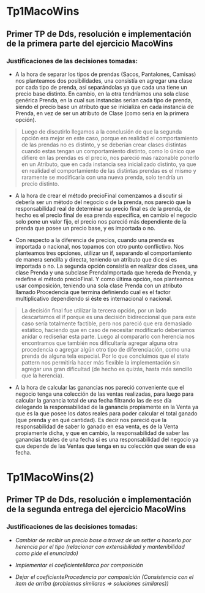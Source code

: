 # Tp1MacoWins
<h2> Primer TP de Dds, resolución e implementación de la primera parte del ejercicio MacoWins </h2>

<h3> Justificaciones de las decisiones tomadas:</h3>

-	A la hora de separar los tipos de prendas (Sacos, Pantalones, Camisas) nos planteamos dos posibilidades, una consistía en agregar una clase por cada tipo de prenda, así separándolas ya que cada una tiene un precio base distinto. En cambio, en la otra tendríamos una sola clase genérica Prenda, en la cual sus instancias serian cada tipo de prenda, siendo el precio base un atributo que se inicializa en cada instancia de Prenda, en vez de ser un atributo de Clase (como seria en la primera opción).

>Luego de discutirlo llegamos a la conclusión de que la segunda opción era mejor en este caso, porque en realidad el comportamiento de las prendas no es distinto, y se deberían crear clases distintas cuando estas tengan un comportamiento distinto, como lo único que difiere en las prendas es el precio, nos pareció más razonable ponerlo en un Atributo, que en cada instancia sea inicializado distinto, ya que en realidad el comportamiento de las distintas prendas es el mismo y raramente se modificaría con una nueva prenda, solo tendría un precio distinto.


-	A la hora de crear el método precioFinal comenzamos a discutir si debería ser un método del negocio o de la prenda, nos pareció que la responsabilidad real de determinar su precio final es de la prenda, de hecho es el precio final de esa prenda específica, en cambio el negocio solo pone un valor fijo, el precio nos pareció más dependiente de la prenda que posee un precio base, y es importada o no.


-	Con respecto a la diferencia de precios, cuando una prenda es importada o nacional, nos topamos con otro punto conflictivo. Nos planteamos tres opciones, utilizar un if, separando el comportamiento de manera sencilla y directa, teniendo un atributo que dice si es importada o no. La segunda opción consistía en realizar dos clases, una clase Prenda y una subclase PrendaImportada que hereda de Prenda, y redefine el método precioFinal. Y como última opción, nos planteamos usar composición, teniendo una sola clase Prenda con un atributo llamado Procedencia que termina definiendo cual es el factor multiplicativo dependiendo si éste es internacional o nacional.

>La decisión final fue utilizar la tercera opción, por un lado descartamos el if porque es una decisión bidireccional que para este caso sería totalmente factible, pero nos pareció que era demasiado estático, haciendo que en caso de necesitar modificarlo deberíamos anidar o rediseñar esta parte. Luego al compararlo con herencia nos encontramos que también nos dificultaría agregar alguna otra procedencia o agregar algún otro tipo de diferenciación, como una prenda de alguna tela especial. Por lo que concluimos que el state pattern nos permitiría hacer más flexible la implementación sin agregar una gran dificultad (de hecho es quizás, hasta más sencillo que la herencia).


-	A la hora de calcular las ganancias nos pareció conveniente que el negocio tenga una colección de las ventas realizadas, para luego para calcular la ganancia total de una fecha filtrando las de ese día delegando la responsabilidad de la ganancia propiamente en la Venta ya que es la que posee los datos reales para poder calcular el total ganado (que prenda y en qué cantidad). Es decir nos pareció que la responsabilidad de saber lo ganado en esa venta, es de la Venta propiamente dicha, y que en cambio, la responsabilidad de saber las ganancias totales de una fecha si es una responsabilidad del negocio ya que depende de las Ventas que tenga en su colección que sean de esa fecha.


# Tp1MacoWins(2)
<h2>Primer TP de Dds, resolución e implementación de la segunda entrega del ejercicio MacoWins</h2>

<h3> Justificaciones de las decisiones tomadas:</h3>

- *Cambiar de recibir un precio base a travez de un setter a hacerlo por herencia por el tipo (relacionar con extensibilidad y mantenibilidad como pide el enunciado)*

- *Implementar el coeficienteMarca por composición*

- *Dejar el coeficienteProcedencia por composición (Consistencia con el item de arriba (problemas similares => soluciones similares))*


